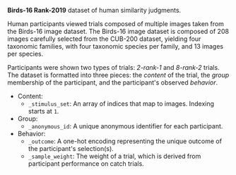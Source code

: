 **Birds-16 Rank-2019** dataset of human similarity judgments.

Human participants viewed trials composed of multiple images taken from the Birds-16 image dataset. The Birds-16 image dataset is composed of 208 images carefully selected from the CUB-200 dataset, yielding four taxonomic families, with four taxonomic species per family, and 13 images per species.

Participants were shown two types of trials: *2-rank-1* and *8-rank-2* trials. The dataset is formatted into three pieces: the *content* of the trial, the *group* membership of the participant, and the participant's observed *behavior*.

* Content:
    * `_stimulus_set`: An array of indices that map to images. Indexing starts at `1`.
* Group:
    * `_anonymous_id`: A unique anonymous identifier for each participant.
* Behavior:
    * `_outcome`: A one-hot encoding representing the unique outcome of the participant's selection(s).
    * `_sample_weight`: The weight of a trial, which is derived from participant performance on catch trials.
